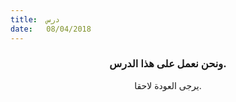```yaml
---
title:  درس
date:   08/04/2018
---
```


### <center>ونحن نعمل على هذا الدرس.</center>
<center>يرجى العودة لاحقا.</center>